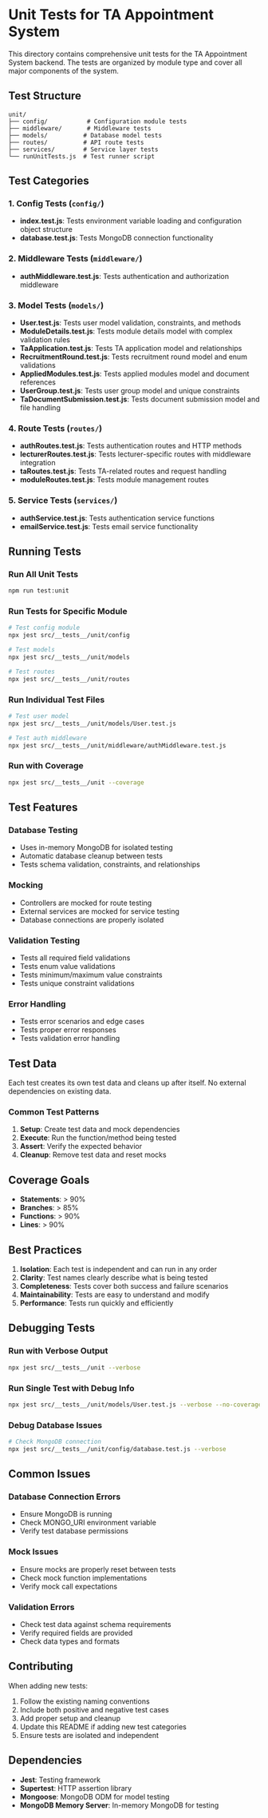# Unit Tests for TA Appointment System

This directory contains comprehensive unit tests for the TA Appointment System backend. The tests are organized by module type and cover all major components of the system.

## Test Structure

```
unit/
├── config/           # Configuration module tests
├── middleware/       # Middleware tests
├── models/          # Database model tests
├── routes/          # API route tests
├── services/        # Service layer tests
└── runUnitTests.js  # Test runner script
```

## Test Categories

### 1. Config Tests (`config/`)
- **index.test.js**: Tests environment variable loading and configuration object structure
- **database.test.js**: Tests MongoDB connection functionality

### 2. Middleware Tests (`middleware/`)
- **authMiddleware.test.js**: Tests authentication and authorization middleware

### 3. Model Tests (`models/`)
- **User.test.js**: Tests user model validation, constraints, and methods
- **ModuleDetails.test.js**: Tests module details model with complex validation rules
- **TaApplication.test.js**: Tests TA application model and relationships
- **RecruitmentRound.test.js**: Tests recruitment round model and enum validations
- **AppliedModules.test.js**: Tests applied modules model and document references
- **UserGroup.test.js**: Tests user group model and unique constraints
- **TaDocumentSubmission.test.js**: Tests document submission model and file handling

### 4. Route Tests (`routes/`)
- **authRoutes.test.js**: Tests authentication routes and HTTP methods
- **lecturerRoutes.test.js**: Tests lecturer-specific routes with middleware integration
- **taRoutes.test.js**: Tests TA-related routes and request handling
- **moduleRoutes.test.js**: Tests module management routes

### 5. Service Tests (`services/`)
- **authService.test.js**: Tests authentication service functions
- **emailService.test.js**: Tests email service functionality

## Running Tests

### Run All Unit Tests
```bash
npm run test:unit
```

### Run Tests for Specific Module
```bash
# Test config module
npx jest src/__tests__/unit/config

# Test models
npx jest src/__tests__/unit/models

# Test routes
npx jest src/__tests__/unit/routes
```

### Run Individual Test Files
```bash
# Test user model
npx jest src/__tests__/unit/models/User.test.js

# Test auth middleware
npx jest src/__tests__/unit/middleware/authMiddleware.test.js
```

### Run with Coverage
```bash
npx jest src/__tests__/unit --coverage
```

## Test Features

### Database Testing
- Uses in-memory MongoDB for isolated testing
- Automatic database cleanup between tests
- Tests schema validation, constraints, and relationships

### Mocking
- Controllers are mocked for route testing
- External services are mocked for service testing
- Database connections are properly isolated

### Validation Testing
- Tests all required field validations
- Tests enum value validations
- Tests minimum/maximum value constraints
- Tests unique constraint validations

### Error Handling
- Tests error scenarios and edge cases
- Tests proper error responses
- Tests validation error handling

## Test Data

Each test creates its own test data and cleans up after itself. No external dependencies on existing data.

### Common Test Patterns

1. **Setup**: Create test data and mock dependencies
2. **Execute**: Run the function/method being tested
3. **Assert**: Verify the expected behavior
4. **Cleanup**: Remove test data and reset mocks

## Coverage Goals

- **Statements**: > 90%
- **Branches**: > 85%
- **Functions**: > 90%
- **Lines**: > 90%

## Best Practices

1. **Isolation**: Each test is independent and can run in any order
2. **Clarity**: Test names clearly describe what is being tested
3. **Completeness**: Tests cover both success and failure scenarios
4. **Maintainability**: Tests are easy to understand and modify
5. **Performance**: Tests run quickly and efficiently

## Debugging Tests

### Run with Verbose Output
```bash
npx jest src/__tests__/unit --verbose
```

### Run Single Test with Debug Info
```bash
npx jest src/__tests__/unit/models/User.test.js --verbose --no-coverage
```

### Debug Database Issues
```bash
# Check MongoDB connection
npx jest src/__tests__/unit/config/database.test.js --verbose
```

## Common Issues

### Database Connection Errors
- Ensure MongoDB is running
- Check MONGO_URI environment variable
- Verify test database permissions

### Mock Issues
- Ensure mocks are properly reset between tests
- Check mock function implementations
- Verify mock call expectations

### Validation Errors
- Check test data against schema requirements
- Verify required fields are provided
- Check data types and formats

## Contributing

When adding new tests:

1. Follow the existing naming conventions
2. Include both positive and negative test cases
3. Add proper setup and cleanup
4. Update this README if adding new test categories
5. Ensure tests are isolated and independent

## Dependencies

- **Jest**: Testing framework
- **Supertest**: HTTP assertion library
- **Mongoose**: MongoDB ODM for model testing
- **MongoDB Memory Server**: In-memory MongoDB for testing
